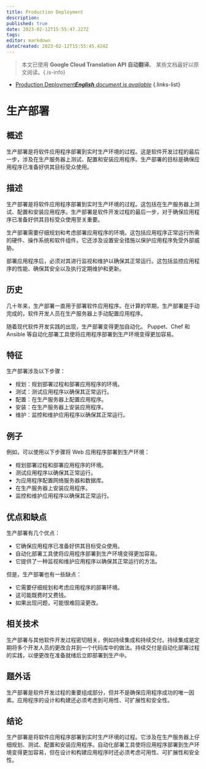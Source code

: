 ```yaml
---
title: Production Deployment
description: 
published: true
date: 2023-02-12T15:55:47.227Z
tags: 
editor: markdown
dateCreated: 2023-02-12T15:55:45.424Z
---
```


> 本文已使用 **Google Cloud Translation API 自动翻译**。
某些文档最好以原文阅读。{.is-info}



- [Production Deployment***English** document is available*](/en/Knowledge-base/Dictionary/production-deployment)
{.links-list}


# 生产部署

## 概述
生产部署是将软件应用程序部署到实时生产环境的过程。这是软件开发过程的最后一步，涉及在生产服务器上测试、配置和安装应用程序。生产部署的目标是确保应用程序已准备好供其目标受众使用。

## 描述
生产部署是将软件应用程序部署到实时生产环境的过程。这包括在生产服务器上测试、配置和安装应用程序。生产部署是软件开发过程的最后一步，对于确保应用程序已准备好供其目标受众使用至关重要。

生产部署需要仔细规划和考虑部署应用程序的环境。这包括应用程序正常运行所需的硬件、操作系统和软件组件。它还涉及设置安全措施以保护应用程序免受外部威胁。

部署应用程序后，必须对其进行监视和维护以确保其正常运行。这包括监控应用程序的性能、确保其安全以及执行定期维护和更新。

## 历史
几十年来，生产部署一直用于部署软件应用程序。在计算的早期，生产部署是手动完成的，软件开发人员在生产服务器上手动配置应用程序。

随着现代软件开发实践的出现，生产部署变得更加自动化。 Puppet、Chef 和 Ansible 等自动化部署工具使将应用程序部署到生产环境变得更加容易。

## 特征
生产部署涉及以下步骤：

- 规划：规划部署过程和部署应用程序的环境。
- 测试：测试应用程序以确保其正常运行。
- 配置：在生产服务器上配置应用程序。
- 安装：在生产服务器上安装应用程序。
- 维护：监控和维护应用程序以确保其正常运行。

## 例子
例如，可以使用以下步骤将 Web 应用程序部署到生产环境：

- 规划部署过程和部署应用程序的环境。
- 测试应用程序以确保其正常运行。
- 为应用程序配置网络服务器和数据库。
- 在生产服务器上安装应用程序。
- 监控和维护应用程序以确保其正常运行。

## 优点和缺点
生产部署有几个优点：

- 它确保应用程序已准备好供其目标受众使用。
- 自动化部署工具使将应用程序部署到生产环境变得更加容易。
- 它提供了一种监视和维护应用程序以确保其正常运行的方法。

但是，生产部署也有一些缺点：

- 它需要仔细规划和考虑应用程序的部署环境。
- 这可能既费时又费钱。
- 如果出现问题，可能很难回滚更改。

## 相关技术
生产部署与其他软件开发过程密切相关，例如持续集成和持续交付。持续集成是定期将多个开发人员的更改合并到一个代码库中的做法。持续交付是自动化部署过程的实践，以便更改在准备就绪后立即部署到生产中。

## 题外话
生产部署是软件开发过程的重要组成部分，但并不是确保应用程序成功的唯一因素。应用程序的设计和构建还必须考虑到可用性、可扩展性和安全性。

## 结论
生产部署是将软件应用程序部署到实时生产环境的过程。它涉及在生产服务器上仔细规划、测试、配置和安装应用程序。自动化部署工具使将应用程序部署到生产环境变得更加容易，但在设计和构建应用程序时还必须考虑可用性、可扩展性和安全性。